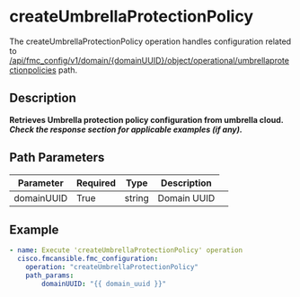 # createUmbrellaProtectionPolicy

The createUmbrellaProtectionPolicy operation handles configuration related to [/api/fmc_config/v1/domain/{domainUUID}/object/operational/umbrellaprotectionpolicies](/paths//api/fmc_config/v1/domain/{domain_uuid}/object/operational/umbrellaprotectionpolicies.md) path.&nbsp;
## Description
**Retrieves Umbrella protection policy configuration from umbrella cloud. _Check the response section for applicable examples (if any)._**

## Path Parameters
| Parameter | Required | Type | Description |
| --------- | -------- | ---- | ----------- |
| domainUUID | True | string <td colspan=3> Domain UUID |

## Example
```yaml
- name: Execute 'createUmbrellaProtectionPolicy' operation
  cisco.fmcansible.fmc_configuration:
    operation: "createUmbrellaProtectionPolicy"
    path_params:
        domainUUID: "{{ domain_uuid }}"

```